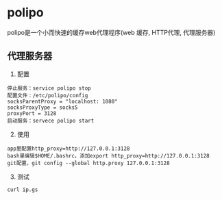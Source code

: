# polipo

polipo是一个小而快速的缓存web代理程序(web 缓存, HTTP代理, 代理服务器)

## 代理服务器

1. 配置
```
停止服务：service polipo stop
配置文件：/etc/polipo/config
socksParentProxy = "localhost: 1080"
socksProxyType = socks5
proxyPort = 3128
启动服务：servece polipo start
```

2. 使用
```
app里配置http_proxy=http://127.0.0.1:3128
bash里编辑$HOME/.bashrc，添加export http_proxy=http://127.0.0.1:3128
git配置，git config --global http.proxy 127.0.0.1:3128
```

3. 测试
```
curl ip.gs
```
